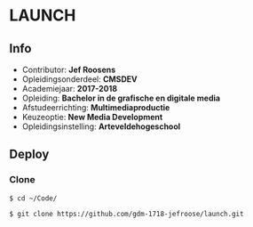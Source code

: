 LAUNCH
==================================

## Info

- Contributor: **Jef Roosens**
- Opleidingsonderdeel: **CMSDEV**
- Academiejaar: **2017-2018**
- Opleiding: **Bachelor in de grafische en digitale media**
- Afstudeerrichting: **Multimediaproductie**
- Keuzeoptie: **New Media Development**
- Opleidingsinstelling: **Arteveldehogeschool**

## Deploy

### Clone

```
$ cd ~/Code/
```

```
$ git clone https://github.com/gdm-1718-jefroose/launch.git
```
